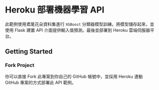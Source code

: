 # Heroku 部署機器學習 API
此範例使用鳶尾花朵資料集進行 `XGBoost` 分類器模型訓練。將模型儲存起來，並使用 Flask 建置 API 介面提供輸入值預測。最後並部署到 Heroku 雲端伺服器平台。

## Getting Started
### Fork Project
你可以直接 Fork 此專案到你自己的 GitHub 帳號中，並採用 Heroku 連動 GitHub 專案的方式部署此 API 範例。

